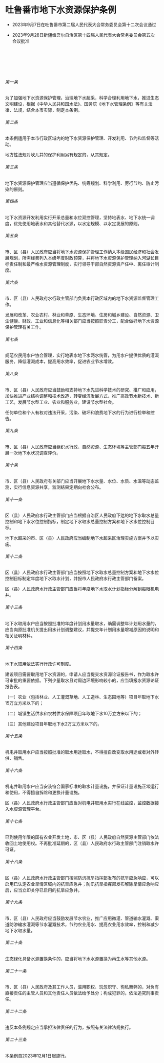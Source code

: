 # 吐鲁番市地下水资源保护条例

- 2023年9月7日在吐鲁番市第二届人民代表大会常务委员会第十二次会议通过

- 2023年9月28日新疆维吾尔自治区第十四届人民代表大会常务委员会第五次会议批准

<!-- INFO END -->

​

​

​

###### 第一条

为了加强地下水资源保护管理，治理地下水超采，科学合理利用地下水，推进生态文明建设，根据《中华人民共和国水法》、国务院《地下水管理条例》等有关法律、法规，结合本市实际，制定本条例。

###### 第二条

本条例适用于本市行政区域内的地下水资源保护管理、开发利用、节约和监督等活动。

地方性法规对坎儿井的保护利用另有规定的，从其规定。

###### 第三条

地下水资源保护管理应当遵循保护优先、统筹规划、科学利用、厉行节约、防止污染的原则。

###### 第四条

地下水资源开发利用实行开采总量和水位双控管理，坚持地表水、地下水统一调度，优先使用地表水和其他替代水源，以水定规模、以水定发展的原则。

###### 第五条

市、区（县）人民政府应当将地下水资源保护管理工作纳入本级国民经济和社会发展规划，所需经费列入本级年度财政预算，并将地下水资源保护管理纳入河湖长目标责任制和最严格水资源管理制度，实行领导干部自然资源资产任中、离任审计制度。

###### 第六条

市、区（县）人民政府水行政主管部门负责本行政区域内的地下水资源监督管理工作。

发展和改革、农业农村、林业和草原、生态环境、住房和城乡建设、自然资源、卫生健康、财政、工业和信息化等相关部门应当按照职责分工，配合做好地下水资源保护管理有关工作。

###### 第七条

规范农民用水户协会管理，实行地表水地下水两水统管，为用水户提供优质的灌溉服务，降低灌溉成本，提高用水效率，促进农业节水增效。

###### 第八条

市、区（县）人民政府应当鼓励和支持地下水先进科学技术的研究、推广和应用，加快推进产业结构调整和技术改造，转变经济发展方式，推广高效节水新技术、新工艺，发展节水型工业、农业和服务业，建设节水型社会。

任何单位和个人有权对违法开采，污染、破坏和浪费地下水的行为进行检举和控告。

###### 第九条

市、区（县）人民政府应当组织水行政、自然资源、生态环境等主管部门每五年开展一次地下水状况调查评价。

###### 第十条

市、区（县）人民政府有关部门应当开展地下水水量、水位、水质、水温等动态监测，实行信息资源共享，监测结果定期向社会公布。

###### 第十一条

区（县）人民政府水行政主管部门应当根据自治区人民政府下达的地下水取水总量控制和地下水水位控制指标，制定地下水取水总量控制方案和地下水水位控制目标。

地下水超采的市、区（县）人民政府应当编制地下水超采区治理实施方案并予以实施。

###### 第十二条

区（县）人民政府水行政主管部门应当按照地下水取水总量控制方案和地下水水位控制目标制定年度地下水取水计划，并报市人民政府水行政主管部门备案。

区（县）人民政府水行政主管部门应当将年度地下水取水计划指标分解到每眼机电井。

###### 第十三条

地下水取用水户应当按照批准的年度计划用水量取水，确需调整年计划用水量的，应当向原批准机关提出用水计划调整建议，并提交年计划用水量增减原因的说明和相关证明材料。

###### 第十四条

地下水取用依法实行行政许可制度。

建设项目需要取用地下水资源的，申请人应当提交水资源论证报告书，作为取水许可审批的重要依据。下列少量取水且对周边环境影响较小的，应当填报水资源论证报告表。

（一）农业（包括林业、人工灌溉草地、人工造林、生态园地等）项目年取地下水15万立方米以下的；

（二）城镇生活供水和农村供水保障项目年取地下水10万立方米以下的；

（三）其他建设项目年取地下水2万立方米以下的。

###### 第十五条

机电井取用水户应当按照批准的取水用途取水，不得擅自改变取水用途或者对外转供、销售。

###### 第十六条

机电井取用水户应当安装符合国家标准的取水计量设施，并保证计量设施正常运行和使用，不得擅自拆除和更换计量设施。

区（县）人民政府水行政主管部门应当对机电井取用水实行在线监控，监控数据接入水资源管理平台。

###### 第十七条

已到使用年限的国有农业开发土地，市、区（县）人民政府自然资源主管部门依法收回土地使用权。不再批准延期的，区（县）人民政府水行政主管部门注销取水许可证。

###### 第十八条

区（县）人民政府水行政主管部门按照防汛抗旱指挥部发布的抗旱应急响应，可以启用已认定农业旱情区域内的抗旱应急井；防汛抗旱指挥部发布解除旱情应急响应后，应当立即关停已启用的抗旱应急井。

###### 第十九条

市、区（县）人民政府应当鼓励发展节水农业，推广应用微灌、管道输水灌溉、渠道防渗输水灌溉等节水灌溉技术，节约农业用水、提高农业用水效率，控制和减少地下水取水量。

###### 第二十条

生态绿化具备水源置换条件的，应当将地下水水源置换为再生水等其他水源。

###### 第二十一条

市、区（县）人民政府及其工作人员，滥用职权、玩忽职守、徇私舞弊的，对负有直接责任的主管人员和其他责任人员依法给予处分；构成犯罪的，依法追究刑事责任。

###### 第二十二条

违反本条例规定应当承担法律责任的行为，按照有关法律法规执行。

###### 第二十三条

本条例自2023年12月1日起施行。
